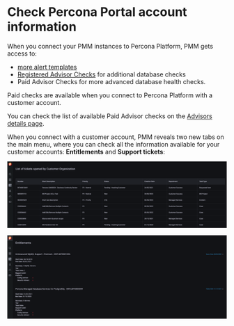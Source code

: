 # Check Percona Portal account information

When you connect your PMM instances to Percona Platform, PMM gets access to:

-  [more alert templates](../alert/templates_list.md)
-  [Registered Advisor Checks](../advisors/advisors-details.md) for additional database checks
-  Paid Advisor Checks for more advanced database health checks. 
  
Paid checks are available when you connect to Percona Platform with a customer account.

You can check the list of available Paid Advisor checks on the [Advisors details page](../advisors/advisors-details.md).

When you connect with a customer account, PMM  reveals two new tabs on the main menu, where you can check all the information available for your customer accounts:  **Entitlements** and **Support tickets**:

![!image](../../images/CustomerTickets.png)

![!image](../../images/CustomerEntitlements.png)
